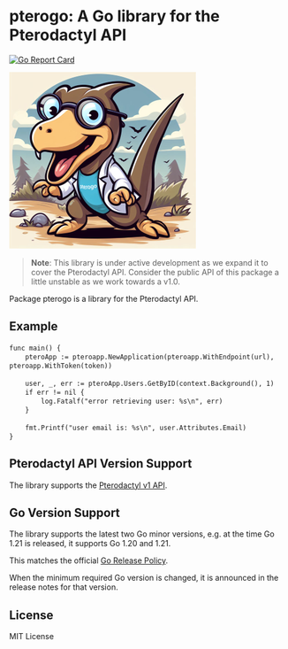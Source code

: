 # pterogo: A Go library for the Pterodactyl API

[![Go Report Card](https://goreportcard.com/badge/github.com/elasthicc/pterodactyl-go)](https://goreportcard.com/report/github.com/elasthicc/pterodactyl-go)

![pterogo-maskot](media/pterogo_maskot.png)


> **Note**: This library is under active development as we expand it to cover
> the Pterodactyl API. Consider the public API of this package a little
> unstable as we work towards a v1.0.

Package pterogo is a library for the Pterodactyl API.

## Example
```golang
func main() {
	pteroApp := pteroapp.NewApplication(pteroapp.WithEndpoint(url), pteroapp.WithToken(token))

	user, _, err := pteroApp.Users.GetByID(context.Background(), 1)
	if err != nil {
		log.Fatalf("error retrieving user: %s\n", err)
	}

	fmt.Printf("user email is: %s\n", user.Attributes.Email)
}
```

## Pterodactyl API Version Support
The library supports the [Pterodactyl v1 API](https://dashflo.net/docs/api/pterodactyl/v1/).

## Go Version Support
The library supports the latest two Go minor versions, e.g. at the time Go 1.21 is released, it supports Go 1.20 and 1.21.

This matches the official [Go Release Policy](https://go.dev/doc/devel/release#policy).

When the minimum required Go version is changed, it is announced in the release notes for that version.


## License
MIT License